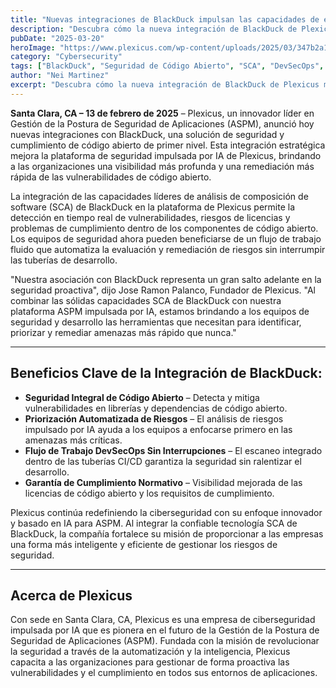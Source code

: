 ```yaml
---
title: "Nuevas integraciones de BlackDuck impulsan las capacidades de escaneo de seguridad en Plexicus"
description: "Descubra cómo la nueva integración de BlackDuck de Plexicus mejora la seguridad de código abierto con detección de vulnerabilidades en tiempo real, priorización automatizada de riesgos y flujos de trabajo DevSecOps sin interrupciones."
pubDate: "2025-03-20"
heroImage: "https://www.plexicus.com/wp-content/uploads/2025/03/347b2a19-377b-4ae3-8d90-8a0c297ef9c3.webp"
category: "Cybersecurity"
tags: ["BlackDuck", "Seguridad de Código Abierto", "SCA", "DevSecOps", "Detección de Vulnerabilidades", "ASPM", "Integración"]
author: "Nei Martinez"
excerpt: "Descubra cómo la nueva integración de BlackDuck de Plexicus mejora la seguridad de código abierto con detección de vulnerabilidades en tiempo real, priorización automatizada de riesgos y flujos de trabajo DevSecOps sin interrupciones."
---
```


<b><span data-contrast="auto">Santa Clara, CA – 13 de febrero de 2025</span></b><span data-contrast="auto"> – Plexicus, un innovador líder en Gestión de la Postura de Seguridad de Aplicaciones (ASPM), anunció hoy nuevas integraciones con BlackDuck, una solución de seguridad y cumplimiento de código abierto de primer nivel. Esta integración estratégica mejora la plataforma de seguridad impulsada por IA de Plexicus, brindando a las organizaciones una visibilidad más profunda y una remediación más rápida de las vulnerabilidades de código abierto.</span><span data-ccp-props="{&quot;134233117&quot;:false,&quot;134233118&quot;:false,&quot;335559738&quot;:240,&quot;335559739&quot;:240}">&nbsp;</span>

<span data-contrast="auto">La integración de las capacidades líderes de análisis de composición de software (SCA) de BlackDuck en la plataforma de Plexicus permite la detección en tiempo real de vulnerabilidades, riesgos de licencias y problemas de cumplimiento dentro de los componentes de código abierto. Los equipos de seguridad ahora pueden beneficiarse de un flujo de trabajo fluido que automatiza la evaluación y remediación de riesgos sin interrumpir las tuberías de desarrollo.</span><span data-ccp-props="{&quot;134233117&quot;:false,&quot;134233118&quot;:false,&quot;335559738&quot;:240,&quot;335559739&quot;:240}">&nbsp;</span>

<span data-contrast="auto">"Nuestra asociación con BlackDuck representa un gran salto adelante en la seguridad proactiva", dijo Jose Ramon Palanco, Fundador de Plexicus. "Al combinar las sólidas capacidades SCA de BlackDuck con nuestra plataforma ASPM impulsada por IA, estamos brindando a los equipos de seguridad y desarrollo las herramientas que necesitan para identificar, priorizar y remediar amenazas más rápido que nunca."</span><span data-ccp-props="{&quot;134233117&quot;:false,&quot;134233118&quot;:false,&quot;335559738&quot;:240,&quot;335559739&quot;:240}">&nbsp;</span>

---
## Beneficios Clave de la Integración de BlackDuck:

* <b><span data-contrast="auto">Seguridad Integral de Código Abierto</span></b><span data-contrast="auto"> – Detecta y mitiga vulnerabilidades en librerías y dependencias de código abierto.</span><span data-ccp-props="{&quot;134233117&quot;:false,&quot;134233118&quot;:false,&quot;335559738&quot;:240,&quot;335559739&quot;:240}">&nbsp;</span>
* <b><span data-contrast="auto">Priorización Automatizada de Riesgos</span></b><span data-contrast="auto"> – El análisis de riesgos impulsado por IA ayuda a los equipos a enfocarse primero en las amenazas más críticas.</span><span data-ccp-props="{&quot;134233117&quot;:false,&quot;134233118&quot;:false,&quot;335559738&quot;:240,&quot;335559739&quot;:240}">&nbsp;</span>
* <b><span data-contrast="auto">Flujo de Trabajo DevSecOps Sin Interrupciones</span></b><span data-contrast="auto"> – El escaneo integrado dentro de las tuberías CI/CD garantiza la seguridad sin ralentizar el desarrollo.</span><span data-ccp-props="{&quot;134233117&quot;:false,&quot;134233118&quot;:false,&quot;335559738&quot;:240,&quot;335559739&quot;:240}">&nbsp;</span>
* <b><span data-contrast="auto">Garantía de Cumplimiento Normativo</span></b><span data-contrast="auto"> – Visibilidad mejorada de las licencias de código abierto y los requisitos de cumplimiento.</span><span data-ccp-props="{&quot;134233117&quot;:false,&quot;134233118&quot;:false,&quot;335559738&quot;:240,&quot;335559739&quot;:240}">&nbsp;</span>

<span data-contrast="auto">Plexicus continúa redefiniendo la ciberseguridad con su enfoque innovador y basado en IA para ASPM. Al integrar la confiable tecnología SCA de BlackDuck, la compañía fortalece su misión de proporcionar a las empresas una forma más inteligente y eficiente de gestionar los riesgos de seguridad.</span><span data-ccp-props="{&quot;134233117&quot;:false,&quot;134233118&quot;:false,&quot;335559738&quot;:240,&quot;335559739&quot;:240}">&nbsp;</span>

---
## Acerca de Plexicus

<span data-contrast="auto">Con sede en Santa Clara, CA, Plexicus es una empresa de ciberseguridad impulsada por IA que es pionera en el futuro de la Gestión de la Postura de Seguridad de Aplicaciones (ASPM). Fundada con la misión de revolucionar la seguridad a través de la automatización y la inteligencia, Plexicus capacita a las organizaciones para gestionar de forma proactiva las vulnerabilidades y el cumplimiento en todos sus entornos de aplicaciones.</span><span data-ccp-props="{&quot;134233117&quot;:false,&quot;134233118&quot;:false,&quot;335559738&quot;:240,&quot;335559739&quot;:240}">&nbsp;</span>